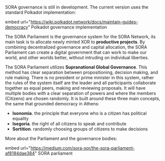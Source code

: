 SORA governance is still in development. The current version uses the standard Polkadot implementation:

embed url="https://wiki.polkadot.network/docs/maintain-guides-democracy"
Polkadot governance implementation

The SORA Parliament is the governance system for the SORA Network, its main task is to allocate newly minted XOR to **productive projects**. By combining decentralized governance and capital allocation, the SORA Parliament can create a digital government that can work to make our world, and other worlds better, without intruding on individual liberties.

The SORA Parliament utilizes **Supranational Global Governance**. This method has clear separation between propositioning, decision making, and rule making. There is no president or prime minister in this system, rather the rules of the system itself are the leader and all participants collaborate together as equal peers, making and reviewing proposals. It will have multiple bodies with a clear separation of powers and where the members (Citizens) are chosen randomly. It is built around these three main concepts, the same that grounded democracy in Athens:

- **Isonomia**. the principle that everyone who is a citizen has political equality
- **Isegoria**. the right of all citizens to speak and contribute
- **Sortition**. randomly choosing groups of citizens to make decisions

More about the Parliament and the governance bodies:

embed url="https://medium.com/sora-xor/the-sora-parliament-af8184dae384"
SORA parliament
